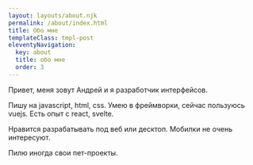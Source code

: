 ```yaml
---
layout: layouts/about.njk
permalink: /about/index.html
title: Обо мне
templateClass: tmpl-post
eleventyNavigation:
  key: about
  title: обо мне
  order: 3
---
```


Привет, меня зовут Андрей и я разработчик интерфейсов.

Пишу на javascript, html, css. Умею в фреймворки, сейчас пользуюсь vuejs. Есть опыт с react, svelte.

Нравится разрабатывать под веб или десктоп. Мобилки не очень интересуют.

Пилю иногда свои пет-проекты.
